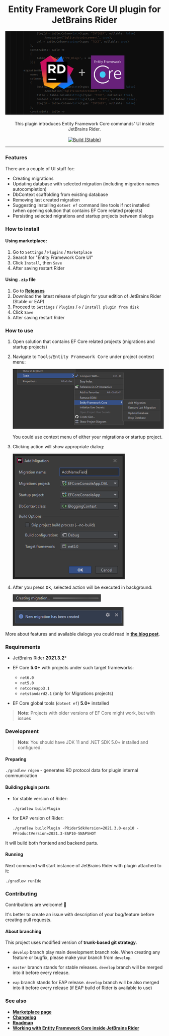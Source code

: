 <div align="center">
  <h1>Entity Framework Core UI plugin for JetBrains Rider</h1>
  <img src="img/rider-efcore-cover.png" alt="Logo">
  <br /><br />
  This plugin introduces Entity Framework Core commands' UI inside JetBrains Rider.
  <br /><br />
  <a href="https://github.com/seclerp/rider-efcore/actions/workflows/build-stable.yml"><img src="https://github.com/seclerp/rider-efcore/actions/workflows/build-stable.yml/badge.svg" alt="Build (Stable)"></a>
  <!-- <a href="https://github.com/seclerp/rider-efcore/actions/workflows/build-eap.yml"><img src="https://github.com/seclerp/rider-efcore/actions/workflows/build-eap.yml/badge.svg" alt="Build (EAP)"></a> -->
</div>

---

### Features

There are a couple of UI stuff for:
- Creating migrations
- Updating database with selected migration (including migration names autocompletion)
- DbContext scaffolding from existing database
- Removing last created migration
- Suggesting installing `dotnet ef` command line tools if not installed (when opening solution that contains EF Core related projects)
- Persisting selected migrations and startup projects between dialogs

### How to install

#### Using marketplace:
<!-- > **For EAP users**: you should add `https://plugins.jetbrains.com/plugins/eap/list` to your plugin repositories list before installing -->

1. Go to `Settings` / `Plugins` / `Marketplace`
1. Search for "Entity Framework Core UI"
1. Click `Install`, then `Save`
1. After saving restart Rider

#### Using `.zip` file
1. Go to [**Releases**](https://github.com/seclerp/rider-efcore/releases)
2. Download the latest release of plugin for your edition of JetBrains Rider (Stable or EAP)
3. Proceed to `Settings` / `Plugins` / `⚙` / `Install plugin from disk`
4. Click `Save`
5. After saving restart Rider

### How to use

1. Open solution that contains EF Core related projects (migrations and startup projects)
2. Navigate to <kbd>Tools</kbd>/<kbd>Entity Framework Core</kbd> under project context menu:

   ![Logo](img/how-to-use-1.png)

   You could use context menu of either your migrations or startup project.
3. Clicking action will show appropriate dialog:

   ![Logo](img/how-to-use-2.png)
4. After you press <kbd>Ok</kbd>, selected action will be executed in background:

   ![Logo](img/how-to-use-3.png)

   ![Logo](img/how-to-use-4.png)

More about features and available dialogs you could read in [**the blog post**](https://blog.seclerp.me/general/working-with-ef-core-inside-jetbrains-rider/).

### Requirements

- JetBrains Rider **2021.3.2***
<!-- or JetBrains Rider **2021.3 EAP10** -->
- EF Core **5.0+** with projects under such target frameworks:
  - `net6.0`
  - `net5.0`
  - `netcoreapp3.1`
  - `netstandard2.1` (only for Migrations projects)

- EF Core global tools (`dotnet ef`) **5.0+** installed

> **Note**: Projects with older versions of EF Core might work, but with issues

### Development

> **Note**: You should have JDK 11 and .NET SDK 5.0+ installed and configured.

#### Preparing

`./gradlew rdgen` - generates RD protocol data for plugin internal communication

#### Building plugin parts

- for stable version of Rider:

  `./gradlew buildPlugin`


- for EAP version of Rider:

  `./gradlew buildPlugin -PRiderSdkVersion=2021.3.0-eap10 -PProductVersion=2021.3-EAP10-SNAPSHOT`

It will build both frontend and backend parts.

#### Running

Next command will start instance of JetBrains Rider with plugin attached to it:

`./gradlew runIde`

### Contributing

Contributions are welcome! 🎉

It's better to create an issue with description of your bug/feature before creating pull requests.

#### About branching

This project uses modified version of **trunk-based git strategy**.

- `develop` branch play main development branch role. When creating any feature or bugfix, please make your branch from `develop`.

- `master` branch stands for stable releases. `develop` branch will be merged into it before every release.
- `eap` branch stands for EAP release. `develop` branch will be also merged into it before every release (if EAP build of Rider is available to use)

### See also

- [**Marketplace page**](https://plugins.jetbrains.com/plugin/18147-entity-framework-core-ui)
- [**Changelog**](CHANGELOG.md)
- [**Roadmap**](docs/ROADMAP.md)
- [**Working with Entity Framework Core inside JetBrains Rider**](https://blog.seclerp.me/general/working-with-ef-core-inside-jetbrains-rider/)
